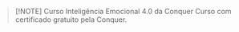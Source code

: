 
> [!NOTE] Curso Inteligência Emocional 4.0 da Conquer
> Curso com certificado gratuito pela Conquer.


